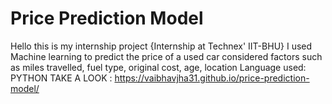 # Price Prediction Model

Hello this is my internship project {Internship at Technex' IIT-BHU}
I used Machine learning to predict the price of a used car
considered factors such as miles travelled, fuel type, original cost, age, location
Language used: PYTHON
TAKE A LOOK : https://vaibhavjha31.github.io/price-prediction-model/
